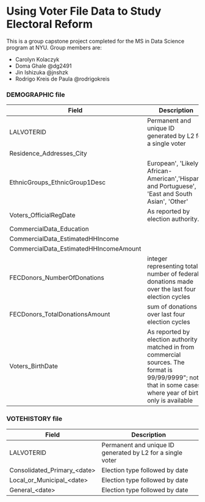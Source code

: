 # Using Voter File Data to Study Electoral Reform
This is a group capstone project completed for the MS in Data Science program at NYU. Group members are:
* Carolyn Kolaczyk
* Doma Ghale @dg2491
* Jin Ishizuka @jnshzk
* Rodrigo Kreis de Paula @rodrigokreis

### DEMOGRAPHIC file 

Field	| Description
--- | --- 
LALVOTERID	| Permanent and unique ID generated by L2 for a single voter
Residence_Addresses_City	 |
EthnicGroups_EthnicGroup1Desc	| European', 'Likely African-American','Hispanic and Portuguese', 'East and South Asian', 'Other'
Voters_OfficialRegDate	| As reported by election authority.
CommercialData_Education	|
CommercialData_EstimatedHHIncome	|
CommercialData_EstimatedHHIncomeAmount	|
FECDonors_NumberOfDonations	|integer representing total number of federal donations made over the last four election cycles
FECDonors_TotalDonationsAmount	|sum of donations over last four election cycles
Voters_BirthDate	| As reported by election authority or matched in from commercial sources.  The format is 99/99/9999"; note that in some cases where year of birth only is available

### VOTEHISTORY file 

Field	| Description
--- | --- 
LALVOTERID | Permanent and unique ID generated by L2 for a single voter
Consolidated_Primary_\<date\>	| Election type followed by date
Local_or_Municipal_\<date\>	| Election type followed by date
General_\<date\>	| Election type followed by date
